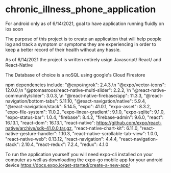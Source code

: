 # chronic_illness_phone_application 

For android only as of 6/14/2021, goal to have application running fluidly on ios soon

The purpose of this project is to create an application that will help people log and track a symptom or symptoms they are experiencing
in order to keep a better record of their health without any hassle.

As of 6/14/2021 the project is written entirely usign Javascript/ React/ and React-Native

The Database of choice is a noSQL using google's Cloud Firestore

npm dependencies include:
    "@expo/ngrok": 2.4.3,\n
    "@expo/vector-icons": 12.0.0,\n
    "@ptomasroos/react-native-multi-slider": 2.2.2, \n
    "@react-native-community/slider": 3.0.3, \n
    "@react-native-firebase/app": 11.3.3,
    "@react-navigation/bottom-tabs": 5.11.10,
    "@react-navigation/native": 5.9.4,
    "@react-navigation/stack": 5.14.5,
    "expo": 41.0.1,
    "expo-asset": 8.3.2,
    "expo-file-system": 11.0.2,
    "expo-linear-gradient": 9.1.0,
    "expo-sqlite": 9.1.0,
    "expo-status-bar": 1.0.4,
    "firebase": 8.4.2,
    "firebase-admin": 9.6.0,
    "react": 16.13.1,
    "react-dom": 16.13.1,
    "react-native": https://github.com/expo/react-native/archive/sdk-41.0.0.tar.gz,
    "react-native-chart-kit": 6.11.0,
    "react-native-gesture-handler": 1.10.3,
    "react-native-scrollable-tab-view": 1.0.0,
    "react-native-web": 0.13.12,
    "react-navigation": 4.4.4,
    "react-navigation-stack": 2.10.4,
    "react-redux": 7.2.4,
    "redux": 4.1.0
    
To run the application yourself you will need expo-cli installed on your computer as well as downloading the expo-go mobile app for your android device
https://docs.expo.io/get-started/create-a-new-app/




